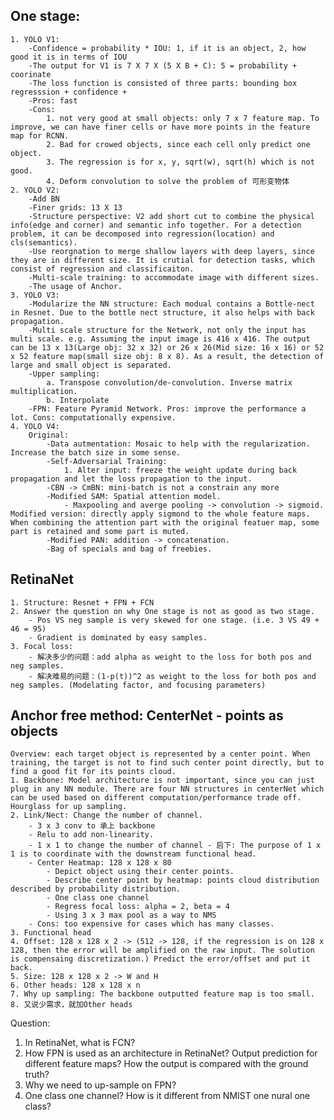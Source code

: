 ## One stage:
	1. YOLO V1: 
		-Confidence = probability * IOU: 1, if it is an object, 2, how good it is in terms of IOU
		-The output for V1 is 7 X 7 X (5 X B + C): 5 = probability + coorinate
		-The loss function is consisted of three parts: bounding box regresssion + confidence + 
		-Pros: fast
		-Cons: 
			1. not very good at small objects: only 7 x 7 feature map. To improve, we can have finer cells or have more points in the feature map for RCNN. 
			2. Bad for crowed objects, since each cell only predict one object.
			3. The regression is for x, y, sqrt(w), sqrt(h) which is not good.
			4. Deform convolution to solve the problem of 可形变物体
	2. YOLO V2:
		-Add BN
		-Finer grids: 13 X 13
		-Structure perspective: V2 add short cut to combine the physical info(edge and corner) and semantic info together. For a detection problem, it can be decomposed into regression(location) and cls(semantics). 
		-Use reorgnation to merge shallow layers with deep layers, since they are in different size. It is crutial for detection tasks, which consist of regression and classificaiton. 
		-Multi-scale training: to accommodate image with different sizes. 
		-The usage of Anchor. 
	3. YOLO V3:
		-Modularize the NN structure: Each modual contains a Bottle-nect in Resnet. Due to the bottle nect structure, it also helps with back propagation.
		-Multi scale structure for the Network, not only the input has multi scale. e.g. Assuming the input image is 416 x 416. The output can be 13 x 13(Large obj: 32 x 32) or 26 x 26(Mid size: 16 x 16) or 52 x 52 feature map(small size obj: 8 x 8). As a result, the detection of large and small object is separated. 
		-Upper sampling: 
			a. Transpose convolution/de-convolution. Inverse matrix multiplication. 
			b. Interpolate
		-FPN: Feature Pyramid Network. Pros: improve the performance a lot. Cons: computationally expensive. 
	4. YOLO V4:
		Original:
			-Data autmentation: Mosaic to help with the regularization. Increase the batch size in some sense.
			-Self-Adversarial Training: 
				1. Alter input: freeze the weight update during back propagation and let the loss propagation to the input. 
			-CBN -> CmBN: mini-batch is not a constrain any more
			-Modified SAM: Spatial attention model. 
				- Maxpooling and averge pooling -> convolution -> sigmoid. Modified version: directly apply sigmond to the whole feature maps. When combining the attention part with the original featuer map, some part is retained and some part is muted. 
			-Modified PAN: addition -> concatenation.
			-Bag of specials and bag of freebies. 

## RetinaNet
	1. Structure: Resnet + FPN + FCN
	2. Answer the question on why One stage is not as good as two stage. 
		- Pos VS neg sample is very skewed for one stage. (i.e. 3 VS 49 + 46 = 95)
		- Gradient is dominated by easy samples. 
	3. Focal loss: 
		- 解决多少的问题：add alpha as weight to the loss for both pos and neg samples. 
		- 解决难易的问题：(1-p(t))^2 as weight to the loss for both pos and neg samples. (Modelating factor, and focusing parameters)

## Anchor free method: CenterNet - points as objects
	Overview: each target object is represented by a center point. When training, the target is not to find such center point directly, but to find a good fit for its points cloud.
	1. Backbone: Model architecture is not important, since you can just plug in any NN module. There are four NN structures in centerNet which can be used based on different computation/performance trade off. Hourglass for up sampling. 
	2. Link/Nect: Change the number of channel. 
		- 3 x 3 conv to 承上 backbone
		- Relu to add non-linearity.
		- 1 x 1 to change the number of channel - 启下: The purpose of 1 x 1 is to coordinate with the downstream functional head. 
		- Center Heatmap: 128 x 128 x 80
			- Depict object using their center points.
			- Describe center point by heatmap: points cloud distribution described by probability distribution. 
			- One class one channel
			- Regress focal loss: alpha = 2, beta = 4
			- Using 3 x 3 max pool as a way to NMS
		- Cons: too expensive for cases which has many classes.
	3. Functional head
	4. Offset: 128 x 128 x 2 -> (512 -> 128, if the regression is on 128 x 128, then the error will be amplified on the raw input. The solution is compensaing discretization.) Predict the error/offset and put it back.
	5. Size: 128 x 128 x 2 -> W and H
	6. Other heads: 128 x 128 x n
	7. Why up sampling: The backbone outputted feature map is too small. 
	8. 又说少需求，就加Other heads



Question: 
1. In RetinaNet, what is FCN?
2. How FPN is used as an architecture in RetinaNet? Output prediction for different feature maps? How the output is compared with the ground truth?
3. Why we need to up-sample on FPN?
4. One class one channel? How is it different from NMIST one nural one class? 







